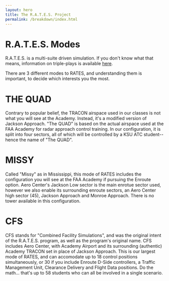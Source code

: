 ```yaml
---
layout: hero
title: The R.A.T.E.S. Project
permalink: /breakdown/index.html
---
```

# R.A.T.E.S. Modes
 
R.A.T.E.S. is a multi-suite driven simulation. If you don't know what that means, information on triple-plays is available [here](/tripleplay/).

There are 3 different modes to RATES, and understanding them is important, to decide which interests you the most.

# THE QUAD

Contrary to popular belief, the TRACON airspace used in our classes is not what you will see at the Academy. Instead, it's a modified version of Jackson Approach. "The QUAD" is based on the actual airspace used at the FAA Academy for radar approach control training. In our configuration, it is split into four sectors, all of which will be controlled by a KSU ATC student-- hence the name of "The QUAD".

# MISSY

Called "Missy" as in Mississippi, this mode of RATES includes the configuration you will see at the FAA Academy if pursuing the Enroute option. Aero Center's Jackson Low sector is the main enrotue sector used, however we also enable its surrounding enroute sectors, an Aero Center high sector (45), Jackson Approach and Monroe Approach. There is no tower available in this configuration.

# CFS

CFS stands for "Combined Facility Simulations", and was the original intent of the R.A.T.E.S. program, as well as the program's original name. CFS includes Aero Center, with Academy Airport and its surrounding (authentic) Academy TRACON set in place of Jackson Approach. This is our largest mode of RATES, and can accomodate up to 18 control positions simultaneously, or 30 if you include Enroute D-Side controllers, a Traffic Management Unit, Clearance Delivery and Flight Data positions. Do the math... that's up to 58 students who can all be involved in a single scenario.